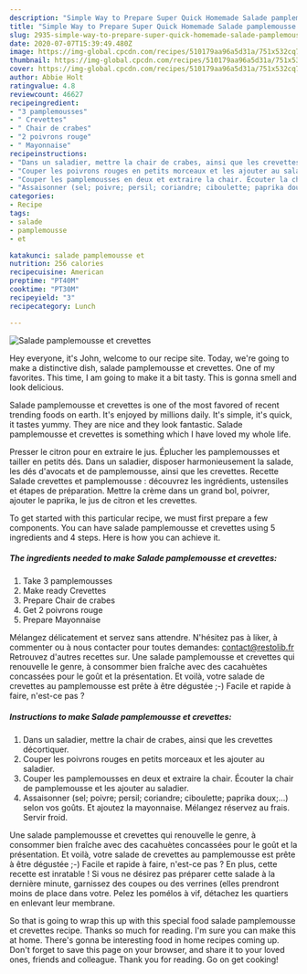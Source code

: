 ```yaml
---
description: "Simple Way to Prepare Super Quick Homemade Salade pamplemousse et crevettes"
title: "Simple Way to Prepare Super Quick Homemade Salade pamplemousse et crevettes"
slug: 2935-simple-way-to-prepare-super-quick-homemade-salade-pamplemousse-et-crevettes
date: 2020-07-07T15:39:49.480Z
image: https://img-global.cpcdn.com/recipes/510179aa96a5d31a/751x532cq70/salade-pamplemousse-et-crevettes-photo-principale-de-la-recette.jpg
thumbnail: https://img-global.cpcdn.com/recipes/510179aa96a5d31a/751x532cq70/salade-pamplemousse-et-crevettes-photo-principale-de-la-recette.jpg
cover: https://img-global.cpcdn.com/recipes/510179aa96a5d31a/751x532cq70/salade-pamplemousse-et-crevettes-photo-principale-de-la-recette.jpg
author: Abbie Holt
ratingvalue: 4.8
reviewcount: 46627
recipeingredient:
- "3 pamplemousses"
- " Crevettes"
- " Chair de crabes"
- "2 poivrons rouge"
- " Mayonnaise"
recipeinstructions:
- "Dans un saladier, mettre la chair de crabes, ainsi que les crevettes décortiquer."
- "Couper les poivrons rouges en petits morceaux et les ajouter au saladier."
- "Couper les pamplemousses en deux et extraire la chair. Écouter la chair de pamplemousse et les ajouter au saladier."
- "Assaisonner (sel; poivre; persil; coriandre; ciboulette; paprika doux;...) selon vos goûts. Et ajoutez la mayonnaise. Mélangez réservez au frais. Servir froid."
categories:
- Recipe
tags:
- salade
- pamplemousse
- et

katakunci: salade pamplemousse et 
nutrition: 256 calories
recipecuisine: American
preptime: "PT40M"
cooktime: "PT30M"
recipeyield: "3"
recipecategory: Lunch

---
```



![Salade pamplemousse et crevettes](https://img-global.cpcdn.com/recipes/510179aa96a5d31a/751x532cq70/salade-pamplemousse-et-crevettes-photo-principale-de-la-recette.jpg)

Hey everyone, it's John, welcome to our recipe site. Today, we're going to make a distinctive dish, salade pamplemousse et crevettes. One of my favorites. This time, I am going to make it a bit tasty. This is gonna smell and look delicious.

Salade pamplemousse et crevettes is one of the most favored of recent trending foods on earth. It's enjoyed by millions daily. It's simple, it's quick, it tastes yummy. They are nice and they look fantastic. Salade pamplemousse et crevettes is something which I have loved my whole life.

Presser le citron pour en extraire le jus. Éplucher les pamplemousses et tailler en petits dés. Dans un saladier, disposer harmonieusement la salade, les dés d&#39;avocats et de pamplemousse, ainsi que les crevettes. Recette Salade crevettes et pamplemousse : découvrez les ingrédients, ustensiles et étapes de préparation. Mettre la crème dans un grand bol, poivrer, ajouter le paprika, le jus de citron et les crevettes.


To get started with this particular recipe, we must first prepare a few components. You can have salade pamplemousse et crevettes using 5 ingredients and 4 steps. Here is how you can achieve it.

<!--inarticleads1-->

##### The ingredients needed to make Salade pamplemousse et crevettes:

1. Take 3 pamplemousses
1. Make ready  Crevettes
1. Prepare  Chair de crabes
1. Get 2 poivrons rouge
1. Prepare  Mayonnaise


Mélangez délicatement et servez sans attendre. N&#39;hésitez pas à liker, à commenter ou à nous contacter pour toutes demandes: contact@restolib.fr Retrouvez d&#39;autres recettes sur. Une salade pamplemousse et crevettes qui renouvelle le genre, à consommer bien fraîche avec des cacahuètes concassées pour le goût et la présentation. Et voilà, votre salade de crevettes au pamplemousse est prête à être dégustée ;-) Facile et rapide à faire, n&#39;est-ce pas ? 

<!--inarticleads2-->

##### Instructions to make Salade pamplemousse et crevettes:

1. Dans un saladier, mettre la chair de crabes, ainsi que les crevettes décortiquer.
1. Couper les poivrons rouges en petits morceaux et les ajouter au saladier.
1. Couper les pamplemousses en deux et extraire la chair. Écouter la chair de pamplemousse et les ajouter au saladier.
1. Assaisonner (sel; poivre; persil; coriandre; ciboulette; paprika doux;...) selon vos goûts. Et ajoutez la mayonnaise. Mélangez réservez au frais. Servir froid.


Une salade pamplemousse et crevettes qui renouvelle le genre, à consommer bien fraîche avec des cacahuètes concassées pour le goût et la présentation. Et voilà, votre salade de crevettes au pamplemousse est prête à être dégustée ;-) Facile et rapide à faire, n&#39;est-ce pas ? En plus, cette recette est inratable ! Si vous ne désirez pas préparer cette salade à la dernière minute, garnissez des coupes ou des verrines (elles prendront moins de place dans votre. Pelez les pomélos à vif, détachez les quartiers en enlevant leur membrane. 

So that is going to wrap this up with this special food salade pamplemousse et crevettes recipe. Thanks so much for reading. I'm sure you can make this at home. There's gonna be interesting food in home recipes coming up. Don't forget to save this page on your browser, and share it to your loved ones, friends and colleague. Thank you for reading. Go on get cooking!
